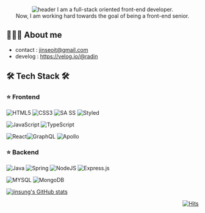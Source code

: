<div align="center">
  
![header](https://capsule-render.vercel.app/api?type=waving&color=random&height=300&section=header&text=JinSung&desc=Web%20Frontend%20Junior%20developer&descSize=30&descAlign=65&fontSize=90&fontAlign=65&fontAlignY=35&animation=fadeIn)
I am a full-stack oriented front-end developer.  
 Now, I am working hard towards the goal of being a front-end senior.

</div>

## 👩🏻‍💻 About me

- contact : jinseoit@gmail.com
- develog : https://velog.io/@radin

## 🛠 Tech Stack 🛠

### ⭐️ Frontend

![HTML5](https://img.shields.io/badge/html5-%23E34F26.svg?style=for-the-badge&logo=html5&logoColor=white) ![CSS3](https://img.shields.io/badge/css3-%231572B6.svg?style=for-the-badge&logo=css3&logoColor=white) ![SA
SS](https://img.shields.io/badge/SASS-hotpink.svg?style=for-the-badge&logo=SASS&logoColor=white) ![Styled](https://img.shields.io/badge/styled-DB7093?style=for-the-badge&logo=styled-components&logoColor=white)

![JavaScript](https://img.shields.io/badge/javascript-%23323330.svg?style=for-the-badge&logo=javascript&logoColor=%23F7DF1E) ![TypeScript](https://img.shields.io/badge/typescript-%23007ACC.svg?style=for-the-badge&logo=typescript&logoColor=white)

![React](https://img.shields.io/badge/react-%2320232a.svg?style=for-the-badge&logo=react&logoColor=%2361DAFB)![GraphQL](https://img.shields.io/badge/GraphQL-E10098.svg?style=for-the-badge&logo=graphQL&logoColor=black) ![Apollo](https://img.shields.io/badge/Apollo-311C87.svg?style=for-the-badge&logo=ApolloGraphQL&logoColor=black)

### ⭐️ Backend

![Java](https://img.shields.io/badge/java-%23ED8B00.svg?style=for-the-badge&logo=java&logoColor=white) ![Spring](https://img.shields.io/badge/spring-6DB33F.svg?style=for-the-badge&logo=spring&logoColor=white)
![NodeJS](https://img.shields.io/badge/node.js-6DA55F?style=for-the-badge&logo=node.js&logoColor=white) ![Express.js](https://img.shields.io/badge/express.js-%23404d59.svg?style=for-the-badge&logo=express&logoColor=%2361DAFB)

![MYSQL](https://img.shields.io/badge/mysql-4479A1.svg?style=for-the-badge&logo=mysql&logoColor=white) ![MongoDB](https://img.shields.io/badge/MongoDB-%234ea94b.svg?style=for-the-badge&logo=mongodb&logoColor=white)

[![jinsung's GitHub stats](https://github-readme-stats.vercel.app/api?username=jinseoit&theme=dracula)](https://github.com/Nahee-Park/github-readme-stats)

<div align="right">
  
[![Hits](https://hits.seeyoufarm.com/api/count/incr/badge.svg?url=https://github.com/jinseoIT&count_bg=%2379C83D&title_bg=%23555555&icon=&icon_color=%23E7E7E7&title=hits&edge_flat=false)](https://hits.seeyoufarm.com)
 
</div>
